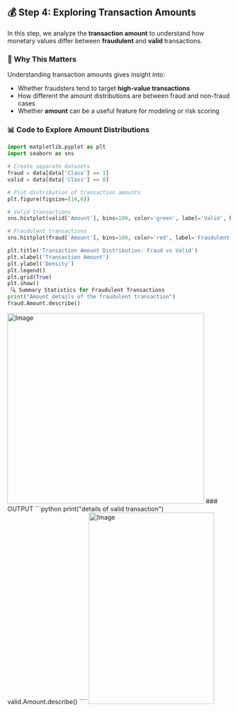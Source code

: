 ## 💰 Step 4: Exploring Transaction Amounts

In this step, we analyze the **transaction amount** to understand how monetary values differ between **fraudulent** and **valid** transactions.

### 🎯 Why This Matters

Understanding transaction amounts gives insight into:
- Whether fraudsters tend to target **high-value transactions**
- How different the amount distributions are between fraud and non-fraud cases
- Whether **amount** can be a useful feature for modeling or risk scoring

### 📊 Code to Explore Amount Distributions

```python
import matplotlib.pyplot as plt
import seaborn as sns

# Create separate datasets
fraud = data[data['Class'] == 1]
valid = data[data['Class'] == 0]

# Plot distribution of transaction amounts
plt.figure(figsize=(14,6))

# Valid transactions
sns.histplot(valid['Amount'], bins=100, color='green', label='Valid', kde=False, stat="density")

# Fraudulent transactions
sns.histplot(fraud['Amount'], bins=100, color='red', label='Fraudulent', kde=False, stat="density")

plt.title('Transaction Amount Distribution: Fraud vs Valid')
plt.xlabel('Transaction Amount')
plt.ylabel('Density')
plt.legend()
plt.grid(True)
plt.show()
 🔍 Summary Statistics for Fraudulent Transactions
print("Amount details of the fraudulent transaction")
fraud.Amount.describe()
````
<img width="444" height="430" alt="Image" src="https://github.com/user-attachments/assets/8f8bde77-1229-4801-9445-7e52e3a5235e" />
### OUTPUT
```python
print("details of valid transaction")
valid.Amount.describe()
````
<img width="283" height="432" alt="Image" src="https://github.com/user-attachments/assets/5c42145a-0dca-4391-b6d1-fdea7397c344" />
